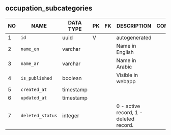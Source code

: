 
occupation_subcategories
----------------------------


NO | NAME | DATA TYPE | PK | FK | DESCRIPTION  | COMMENTS          
---|------|-----------|----|----|--------------|----------
1|`id` | uuid | V |  | autogenerated | 
2|`name_en` | varchar |  |  | Name in English | 
3|`name_ar` | varchar |  |  | Name in Arabic | 
4|`is_published` | boolean |  |  | Visible in webapp | 
5|`created_at` | timestamp |  |  |  | 
6|`updated_at` | timestamp |  |  |  | 
7|`deleted_status` | integer |  |  | 0 - active record, 1 - deleted record. | 
